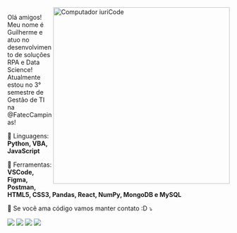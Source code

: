 <img src="https://raw.githubusercontent.com/MicaelliMedeiros/micaellimedeiros/master/image/computer-illustration.png" min-width="400px" max-width="400px" width="400px" align="right" alt="Computador iuriCode">

<p align="left"> 
  Olá amigos!<br>
  Meu nome é Guilherme e atuo no desenvolvimento de soluções RPA e Data Science! <br>
  Atualmente estou no 3° semestre de Gestão de TI na @FatecCampinas!<br>
</p>

<p align="left">
  🦄 Linguagens: <strong>Python, VBA, JavaScript</strong>
</p>

<p align="left">
  💼 Ferramentas: <strong>VSCode, Figma, Postman, HTML5, CSS3, Pandas, React, NumPy, MongoDB e MySQL</strong>
</p>

<p align="left">
  💌 Se você ama código vamos manter contato :D ⤵️
</p>

<p align="left">
  <a href="#" alt="Gmail">
  <img src="https://img.shields.io/badge/-Gmail-FF0000?style=flat-square&labelColor=FF0000&logo=gmail&logoColor=white&link=mailto:gtmelati@gmail.com?Subject=Ei%20Guilherme%21&Body=Escreva%20aqui%20sua%20mensagem%20de%20contato..." /></a>

  <a href="#" alt="Linkedin">
  <img src="https://img.shields.io/badge/-Linkedin-0e76a8?style=flat-square&logo=Linkedin&logoColor=white&link=https://www.linkedin.com/in/guilherme-torres-melati-6ab69a190/" /></a>

  <a href="#" alt="WhatsApp">
  <img src="https://img.shields.io/badge/-WhatsApp-25d366?style=flat-square&labelColor=25d366&logo=whatsapp&logoColor=white&link=https://api.whatsapp.com/send?phone=5519987596434&text=Ei%20Guilherme%2C%20como%20vai%3F"/></a>

  <a href="#" alt="Instagram">
  <img src="https://img.shields.io/badge/-Instagram-DF0174?style=flat-square&labelColor=DF0174&logo=instagram&logoColor=white&link=https://www.instagram.com/melati.nho/"/></a>
</p>  
